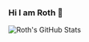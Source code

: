 ### Hi I am Roth 👋

![Roth's GitHub Stats](https://github-readme-stats.vercel.app/api?username=roth1002&show_icons=true)
